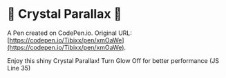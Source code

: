 # 💎 Crystal Parallax 💎

A Pen created on CodePen.io. Original URL: [https://codepen.io/Tibixx/pen/xmOaWe](https://codepen.io/Tibixx/pen/xmOaWe).

Enjoy this shiny Crystal Parallax!
Turn Glow Off for better performance (JS Line 35)